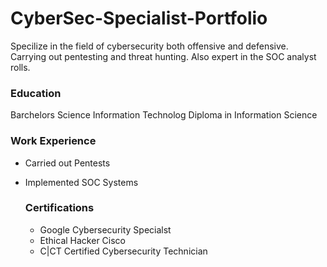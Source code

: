 # CyberSec-Specialist-Portfolio
Specilize in the field of cybersecurity both offensive and defensive. Carrying out pentesting and threat hunting. Also expert in the SOC analyst rolls.

### Education
Barchelors Science Information Technolog
Diploma in Information Science

### Work Experience
- Carried out Pentests
- Implemented SOC Systems

  ### Certifications
  - Google Cybersecurity Specialst
  - Ethical Hacker Cisco
  - C|CT Certified Cybersecurity Technician
